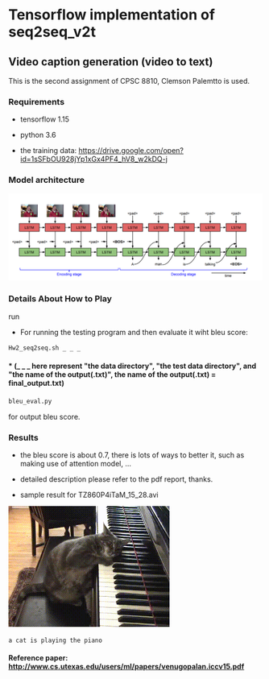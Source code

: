 # Tensorflow implementation of seq2seq_v2t

## Video caption generation (video to text)

This is the second assignment of CPSC 8810, Clemson Palemtto is used.

[//]: # (Image References)

[image1]: ./TZ860P4iTaM_15_28.gif
[image2]: ./Annotation%202020-05-27%20014911.png

### Requirements
* tensorflow 1.15

* python 3.6

* the training data: https://drive.google.com/open?id=1sSFbOU928jYp1xGx4PF4_hV8_w2kDQ-j

### Model architecture

![alt text][image2]

### Details About How to Play

run

* For running the testing program and then evaluate it wiht bleu score:
```sh
Hw2_seq2seq.sh _ _ _
```

#### * (_ _ _ here represent "the data directory", "the test data directory", and "the name of the output(.txt)", the name of the output(.txt) = final_output.txt)

```sh
bleu_eval.py
```
for output bleu score.


### Results

* the bleu score is about 0.7, there is lots of ways to better it, such as making use of attention model, ...

* detailed description please refer to the pdf report, thanks.

* sample result for TZ860P4iTaM_15_28.avi

![alt text][image1]

`a cat is playing the piano`

#### Reference paper: http://www.cs.utexas.edu/users/ml/papers/venugopalan.iccv15.pdf
